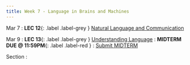 ```yaml
---
title: Week 7 - Language in Brains and Machines
---
```


Mar 7
: **LEC 12**{: .label .label-grey } [Natural Language and Communication](#)


Mar 9
:  **LEC 13**{: .label .label-grey } [Understanding Language](#)
:  **MIDTERM DUE @ 11:59PM**{: .label .label-red }
    : [Submit MIDTERM](https://canvas.harvard.edu/courses/97916/assignments/532853)

Section
:
